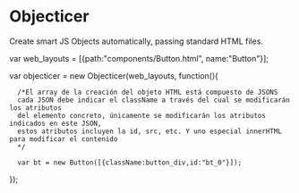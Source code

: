 # Objecticer
Create smart JS Objects automatically, passing standard HTML files.

var web_layouts = [{path:"components/Button.html", name:"Button"}];

  var objecticer = new Objecticer(web_layouts, function(){
  
      /*El array de la creación del objeto HTML está compuesto de JSONS
      cada JSON debe indicar el className a través del cual se modificarán los atributos
      del elemento concreto, únicamente se modificarán los atributos indicados en este JSON,
      estos atributos incluyen la id, src, etc. Y uno especial innerHTML para modificar el contenido
      */
      
      var bt = new Button([{className:button_div,id:"bt_0"}]);
      
  });
